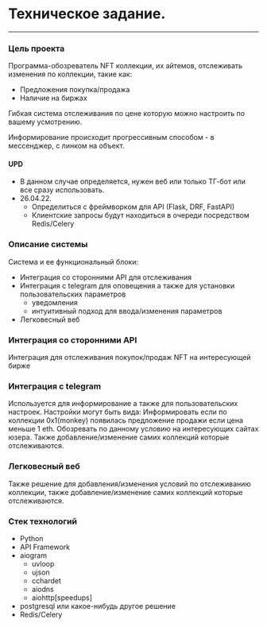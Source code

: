 # Техническое задание.
***
### Цель проекта
Программа-обозреватель NFT коллекции, их  айтемов, отслеживать изменения по коллекции,
такие как:
- Предложения покупка/продажа
- Наличие на биржах

Гибкая система отслеживания по цене которую можно настроить по вашему усмотрению.

Информирование происходит прогрессивным способом - в мессенджер, с линком на объект.

#### UPD

 - В данном случае определяется, нужен веб или только ТГ-бот или все сразу использовать.
 - 26.04.22.
   - Определиться с фреймворком для API (Flask, DRF, FastAPI)
   - Клиентские запросы будут находиться в очереди посредством Redis/Celery

### Описание системы

Система и ее функциональный блоки:

- Интеграция со сторонними API для отслеживания
- Интеграция с telegram для оповещения а также для установки пользовательских параметров
  - уведомления
  - интуитивный подход для ввода/изменения параметров
- Легковесный веб

### Интеграция со сторонними API

Интеграция для отслеживания покупок/продаж NFT на интересующей бирже

### Интеграция с telegram

Используется для информирование а также для пользовательских настроек.
Настройки могут быть вида: Информировать если по коллекции 0x1(monkey) появилась предложение продажи
если цена меньше 1 eth.
Обозревать по данному условию на интересующих сайтах юзера.
Также добавление/изменение самих коллекций которые отслеживаются.

### Легковесный веб
Также решение для добавления/изменения условий по отслеживанию коллекции,
также добавление/изменение самих коллекций которые отслеживаются.


### Стек технологий

- Python
- API Framework
- aiogram
  - uvloop
  - ujson
  - cchardet
  - aiodns
  - aiohttp[speedups]
- postgresql или какое-нибудь другое решение
- Redis/Celery
